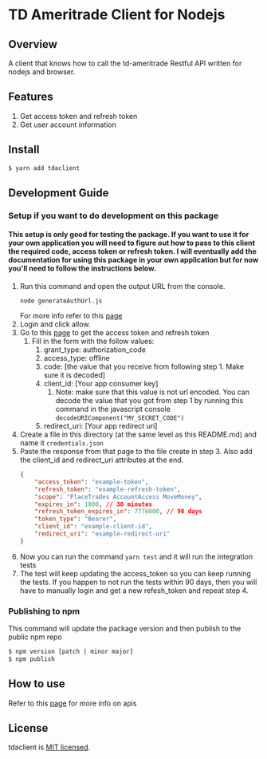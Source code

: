 # TD Ameritrade Client for Nodejs

## Overview

A client that knows how to call the td-ameritrade Restful API written for nodejs and browser.

## Features

1. Get access token and refresh token
2. Get user account information

## Install

```bash
$ yarn add tdaclient 
```

## Development Guide
### Setup if you want to do development on this package

#### This setup is only good for testing the package. If you want to use it for your own application you will need to figure out how to pass to this client the required code, access token or refresh token. I will eventually add the documentation for using this package in your own application but for now you'll need to follow the instructions below.

1. Run this command and open the output URL from the console.
    ```shell
    node generateAuthUrl.js
    ```
    For more info refer to this [page](https://developer.tdameritrade.com/content/getting-started)
2. Login and click allow.
3. Go to this [page](https://developer.tdameritrade.com/authentication/apis/post/token-0) to get the access token and
   refresh token
    1. Fill in the form with the follow values:
        1. grant_type: authorization_code
        2. access_type: offline
        3. code: [the value that you receive from following step 1. Make sure it is decoded]
        4. client_id: [Your app consumer key]
            1. Note: make sure that this value is not url encoded. You can decode the value that you got from step 1 by
               running this command in the javascript console ```decodeURIComponent("MY_SECRET_CODE")```
        5. redirect_uri: [Your app redirect uri]
4. Create a file in this directory (at the same level as this README.md) and name it ```credentials.json```
5. Paste the response from that page to the file create in step 3. Also add the client_id and redirect_uri attributes at the end.
    ```json
    {
        "access_token": "example-token",
        "refresh_token": "example-refresh-token",
        "scope": "PlaceTrades AccountAccess MoveMoney",
        "expires_in": 1800, // 30 minutes
        "refresh_token_expires_in": 7776000, // 90 days
        "token_type": "Bearer",
        "client_id": "example-client-id",
        "redirect_uri": "example-redirect-uri"
    }
    ```
6. Now you can run the command ```yarn test``` and it will run the integration tests
7. The test will keep updating the access_token so you can keep running the tests. If you happen to not run the tests
   within 90 days, then you will have to manually login and get a new refesh_token and repeat step 4.


### Publishing to npm
This command will update the package version and then publish to the public npm repo
```bash
$ npm version [patch | minor major]
$ npm publish
```
## How to use

Refer to this [page](https://developer.tdameritrade.com/account-access/apis) for more info on apis

## License

tdaclient is [MIT licensed](./LICENSE).
